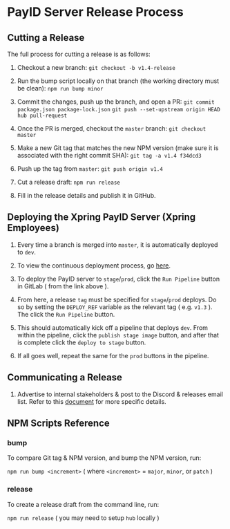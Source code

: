 # PayID Server Release Process

## Cutting a Release

The full process for cutting a release is as follows:

<!-- TODO(dino): One click to release draft -->
<!-- TODO(dino): Steps 1 - 3 down to a single command -->
<!-- TODO(dino): Steps 4 - 7 need to happen in CI -->

1. Checkout a new branch:
   `git checkout -b v1.4-release`

2. Run the bump script locally on that branch (the working directory must be clean):
   `npm run bump minor`

3. Commit the changes, push up the branch, and open a PR:
   `git commit package.json package-lock.json`
   `git push --set-upstream origin HEAD`
   `hub pull-request`

4. Once the PR is merged, checkout the `master` branch:
   `git checkout master`

5. Make a new Git tag that matches the new NPM version (make sure it is associated with the right commit SHA):
   `git tag -a v1.4 f34dcd3`

6. Push up the tag from `master`:
   `git push origin v1.4`

7. Cut a release draft:
   `npm run release`

8. Fill in the release details and publish it in GitHub.

## Deploying the Xpring PayID Server (Xpring Employees)

1. Every time a branch is merged into `master`, it is automatically deployed to `dev`.

2. To view the continuous deployment process, go [here](https://gitlab.in.xpring.tech/xpring-eng/payid-charts/pipelines).

3. To deploy the PayID server to `stage`/`prod`, click the `Run Pipeline` button in GitLab ( from the link above ).

4. From here, a release `tag` must be specified for `stage`/`prod` deploys. Do so by setting the `DEPLOY_REF` variable
   as the relevant tag ( e.g. `v1.3` ). The click the `Run Pipeline` button.

5. This should automatically kick off a pipeline that deploys `dev`. From within the pipeline, click the `publish stage image` button, and after that is complete click the `deploy to stage` button.

6. If all goes well, repeat the same for the `prod` buttons in the pipeline.

## Communicating a Release

1. Advertise to internal stakeholders & post to the Discord & releases email list. Refer to this [document](https://docs.google.com/document/d/1QjGc3VBqDARXVbTn0RcQZ164Vu5xNxaWKtmv6ouF8Mo/edit#) for more specific details.

## NPM Scripts Reference

### bump

To compare Git tag & NPM version, and bump the NPM version, run:

`npm run bump <increment>` ( where `<increment>` = `major`, `minor`, or `patch` )

### release

To create a release draft from the command line, run:

`npm run release` ( you may need to setup `hub` locally )
